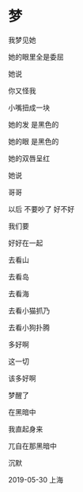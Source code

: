 # 梦

我梦见她

她的眼里全是委屈

她说

你又怪我

小嘴扭成一块

她的发 是黑色的

她的眼 是黑色的

她的双唇呈红

她说

哥哥

以后 不要吵了 好不好

我们要

好好在一起

去看山

去看岛

去看海

去看小猫抓乃

去看小狗扑腾

多好啊

这一切

该多好啊



梦醒了

在黑暗中

我直起身来

兀自在那黑暗中

沉默


2019-05-30 上海

